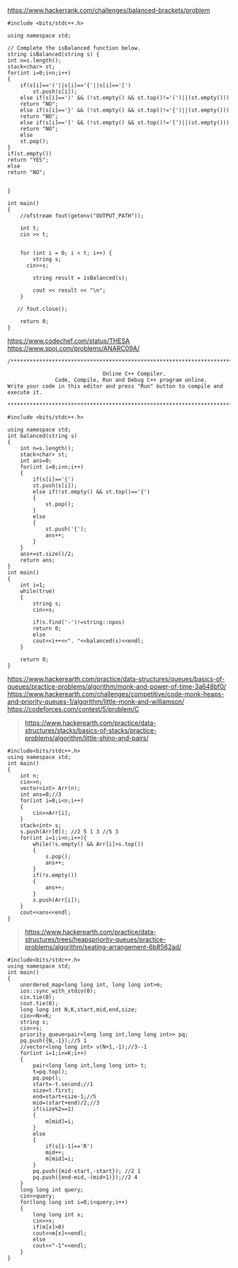 https://www.hackerrank.com/challenges/balanced-brackets/problem 
```
#include <bits/stdc++.h>

using namespace std;

// Complete the isBalanced function below.
string isBalanced(string s) {
int n=s.length();
stack<char> st;
for(int i=0;i<n;i++)
{
    if(s[i]=='('||s[i]=='{'||s[i]=='[')
        st.push(s[i]);
    else if(s[i]==')' && (!st.empty() && st.top()!='(')||(st.empty()))
    return "NO";
    else if(s[i]=='}' && (!st.empty() && st.top()!='{')||(st.empty()))
    return "NO";
    else if(s[i]==']' && (!st.empty() && st.top()!='[')||(st.empty()))
    return "NO";
    else
    st.pop();
}
if(st.empty())
return "YES";
else
return "NO";


}

int main()
{
    //ofstream fout(getenv("OUTPUT_PATH"));

    int t;
    cin >> t;
   

    for (int i = 0; i < t; i++) {
        string s;
      cin>>s;

        string result = isBalanced(s);

        cout << result << "\n";
    }

   // fout.close();

    return 0;
}

```

https://www.codechef.com/status/THESA 
https://www.spoj.com/problems/ANARC09A/ 
```
/******************************************************************************

                              Online C++ Compiler.
               Code, Compile, Run and Debug C++ program online.
Write your code in this editor and press "Run" button to compile and execute it.

*******************************************************************************/

#include <bits/stdc++.h>

using namespace std;
int balanced(string s)
{
    int n=s.length();
    stack<char> st;
    int ans=0;
    for(int i=0;i<n;i++)
    {
        if(s[i]=='{')
        st.push(s[i]);
        else if(!st.empty() && st.top()=='{')
        {
            st.pop();
        }
        else
        {
            st.push('{');
            ans++;
        }
    }
    ans+=st.size()/2;
    return ans;
}
int main()
{
	int i=1;
    while(true)
    {
        string s;
        cin>>s;
        
        if(s.find('-')!=string::npos)
        return 0;
        else
        cout<<i++<<". "<<balanced(s)<<endl;
    }
    
    return 0;
}

```
https://www.hackerearth.com/practice/data-structures/queues/basics-of-queues/practice-problems/algorithm/monk-and-power-of-time-3a648bf0/ 
https://www.hackerearth.com/challenges/competitive/code-monk-heaps-and-priority-queues-1/algorithm/little-monk-and-williamson/ 
https://codeforces.com/contest/5/problem/C 

> https://www.hackerearth.com/practice/data-structures/stacks/basics-of-stacks/practice-problems/algorithm/little-shino-and-pairs/ 

```
#include<bits/stdc++.h>
using namespace std;
int main()
{
	int n;
	cin>>n;
	vector<int> Arr(n);
	int ans=0;//3
	for(int i=0;i<n;i++)
	{
		cin>>Arr[i];
	}
	stack<int> s;
	s.push(Arr[0]); //2 5 1 3 //5 3
	for(int i=1;i<n;i++){
		while(!s.empty() && Arr[i]>s.top())
		{
			s.pop();
			ans++;
		}
		if(!s.empty())
		{
			ans++;
		}
		s.push(Arr[i]);
	}
	cout<<ans<<endl;
}
```
> https://www.hackerearth.com/practice/data-structures/trees/heapspriority-queues/practice-problems/algorithm/seating-arrangement-6b8562ad/ 

```
#include<bits/stdc++.h>
using namespace std;
int main()
{
	unordered_map<long long int, long long int>m;
	ios::sync_with_stdio(0);
	cin.tie(0);
	cout.tie(0);
	long long int N,K,start,mid,end,size;
	cin>>N>>K;
	string s;
	cin>>s;
	priority_queue<pair<long long int,long long int>> pq;
	pq.push({N,-1});//5 1
	//vector<long long int> v(N+1,-1);//3--1
	for(int i=1;i<=K;i++)
	{
		pair<long long int,long long int> t;
		t=pq.top();
		pq.pop();
		start=-t.second;//1
		size=t.first;
		end=start+size-1;//5
		mid=(start+end)/2;//3
		if(size%2==1)
		{
			m[mid]=i;
		}
		else
		{
			if(s[i-1]=='R')
			mid++;
			m[mid]=i;
		}
		pq.push({mid-start,-start}); //2 1
		pq.push({end-mid,-(mid+1)});//2 4
	}
	long long int query;
	cin>>query;
	for(long long int i=0;i<query;i++)
	{
		long long int x;
		cin>>x;
		if(m[x]>0)
		cout<<m[x]<<endl;
		else
		cout<<"-1"<<endl;
	}
}
```